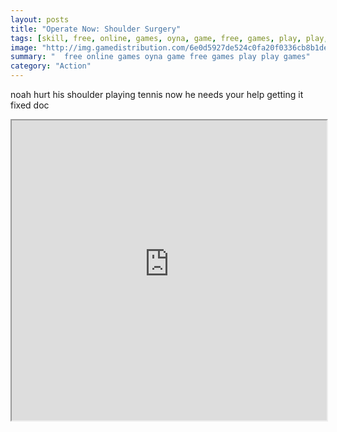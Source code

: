 ```yaml
---
layout: posts
title: "Operate Now: Shoulder Surgery"
tags: [skill, free, online, games, oyna, game, free, games, play, play, games]
image: "http://img.gamedistribution.com/6e0d5927de524c0fa20f0336cb8b1dec.jpg"
summary: "  free online games oyna game free games play play games"
category: "Action"
---
```


noah hurt his shoulder playing tennis now he needs your help getting it fixed doc

<iframe width="100%" height="480px;" src="http://html5.gamedistribution.com/6e0d5927de524c0fa20f0336cb8b1dec/"></iframe>